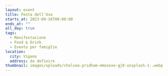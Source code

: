 ```yaml
---
layout: event
title: Festa dell'Uva
starts_at: 2023-09-16T00:00:00
ends_at: ""
all_day: true
tags:
  - Manifestazione
  - Food & Drink
  - Evento per famiglie
location:
  city: Vigano
  address: da definire
thumbnail: images/uploads/chelsea-pridham-mmoxoxe-gj0-unsplash-1-.webp
---
```

